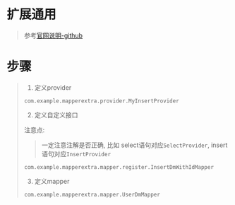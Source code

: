 # 扩展通用

> 参考[官网说明-github](https://github.com/abel533/Mapper/wiki/5.extend)

# 步骤

> 1. 定义provider
> 
> ```com.example.mapperextra.provider.MyInsertProvider```
> 
> 2. 定义自定义接口
> 
> 注意点:
> 
> > 一定注意注解是否正确, 比如 select语句对应`SelectProvider`, insert语句对应`InsertProvider`
> 
> ```com.example.mapperextra.mapper.register.InsertDmWithIdMapper```
> 
> 3. 定义mapper
> 
> ```com.example.mapperextra.mapper.UserDmMapper```

